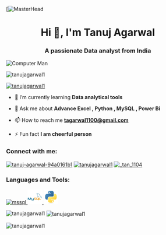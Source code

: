 [![MasterHead](https://www.google.com/url?sa=i&url=https%3A%2F%2Fwallpaperaccess.com%2Fdata-analyst&psig=AOvVaw0HbL6_a1UYKIO3hToSUlko&ust=1664385017285000&source=images&cd=vfe&ved=0CAwQjRxqFwoTCMj6zsa7tfoCFQAAAAAdAAAAABAD)
<h1 align="center">Hi 👋, I'm Tanuj Agarwal</h1>
<h3 align="center">A passionate Data analyst from India</h3>
<img src="https://cdn.dribbble.com/users/1162077/screenshots/3848914/programmer.gif" alt="Computer Man" width="400",align="right">



<p align="left"> <img src="https://komarev.com/ghpvc/?username=tanujagarwal1&label=Profile%20views&color=0e75b6&style=flat" alt="tanujagarwal1" /> </p>

<p align="left"> <a href="https://github.com/ryo-ma/github-profile-trophy"><img src="https://github-profile-trophy.vercel.app/?username=tanujagarwal1" alt="tanujagarwal1" /></a> </p>

- 🌱 I’m currently learning **Data analytical tools**

- 💬 Ask me about **Advance Excel , Python , MySQL , Power Bi**

- 📫 How to reach me **tagarwal1100@gmail.com**

- ⚡ Fun fact **I am cheerful person**

<h3 align="left">Connect with me:</h3>
<p align="left">
<a href="https://linkedin.com/in/tanuj-agarwal-94a0161b1" target="blank"><img align="center" src="https://raw.githubusercontent.com/rahuldkjain/github-profile-readme-generator/master/src/images/icons/Social/linked-in-alt.svg" alt="tanuj-agarwal-94a0161b1" height="30" width="40" /></a>
<a href="https://kaggle.com/tanujagarwal1" target="blank"><img align="center" src="https://raw.githubusercontent.com/rahuldkjain/github-profile-readme-generator/master/src/images/icons/Social/kaggle.svg" alt="tanujagarwal1" height="30" width="40" /></a>
<a href="https://instagram.com/_tan_1104" target="blank"><img align="center" src="https://raw.githubusercontent.com/rahuldkjain/github-profile-readme-generator/master/src/images/icons/Social/instagram.svg" alt="_tan_1104" height="30" width="40" /></a>
</p>

<h3 align="left">Languages and Tools:</h3>
<p align="left"> <a href="https://www.microsoft.com/en-us/sql-server" target="_blank" rel="noreferrer"> <img src="https://www.svgrepo.com/show/303229/microsoft-sql-server-logo.svg" alt="mssql" width="40" height="40"/> </a> <a href="https://www.mysql.com/" target="_blank" rel="noreferrer"> <img src="https://raw.githubusercontent.com/devicons/devicon/master/icons/mysql/mysql-original-wordmark.svg" alt="mysql" width="40" height="40"/> </a> <a href="https://www.python.org" target="_blank" rel="noreferrer"> <img src="https://raw.githubusercontent.com/devicons/devicon/master/icons/python/python-original.svg" alt="python" width="40" height="40"/> </a> </p>

<p><img align="left" src="https://github-readme-stats.vercel.app/api/top-langs?username=tanujagarwal1&show_icons=true&locale=en&layout=compact" alt="tanujagarwal1" /></p>

<p>&nbsp;<img align="center" src="https://github-readme-stats.vercel.app/api?username=tanujagarwal1&show_icons=true&locale=en" alt="tanujagarwal1" /></p>

<p><img align="center" src="https://github-readme-streak-stats.herokuapp.com/?user=tanujagarwal1&" alt="tanujagarwal1" /></p>
